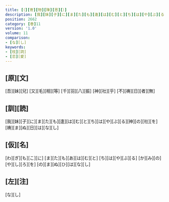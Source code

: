 ```yaml
---
title: [（][寄][物][陳][思][）]
description: [我][妹][子][に][ま][た][も][逢][は][む][と][ち][は][や][ぶ][る][神][の][社][を][祷][ま][ぬ][日][は][な][し]
position: 2662
category: [巻]11
version: '1.0'
volume: 11
comparison:
- [な][し]
keywords:
- [枕][詞]
- [恋][愛]
---
```


## [原][文]

[吾][妹][兒] [又][毛][相][等] [千][羽][八][振] [神][社][乎] [不][祷][日][者][無]

## [訓][読]

[我][妹][子][に][ま][た][も][逢][は][む][と][ち][は][や][ぶ][る][神][の][社][を][祷][ま][ぬ][日][は][な][し]

## [仮][名]

[わ][ぎ][も][こ][に] [ま][た][も][あ][は][む][と] [ち][は][や][ぶ][る] [か][み][の][や][し][ろ][を] [の][ま][ぬ][ひ][は][な][し]

## [左][注]

[な][し]
